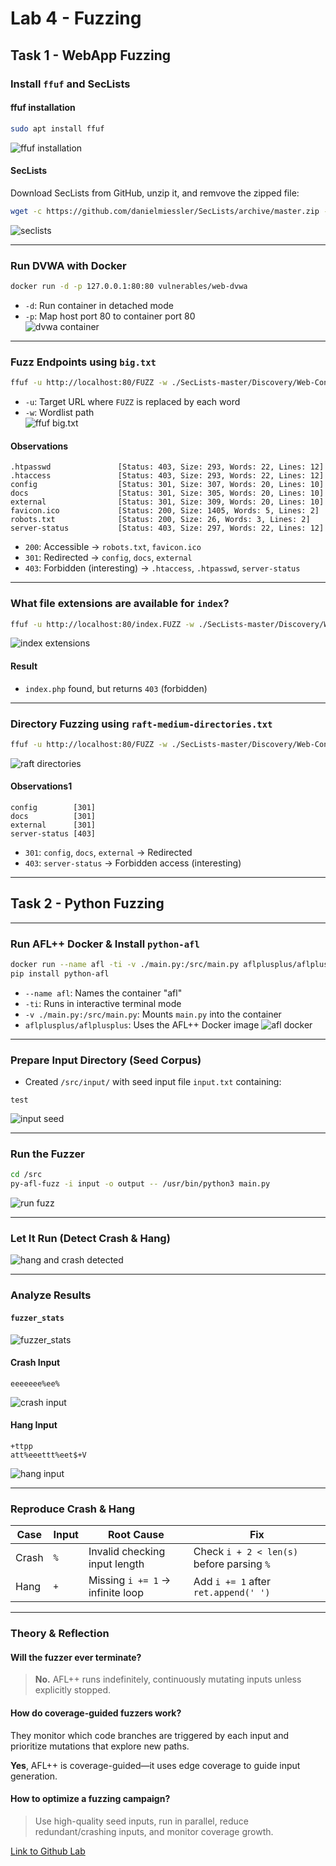 # Lab 4 - Fuzzing  

## Task 1 - WebApp Fuzzing

### Install `ffuf` and SecLists

#### ffuf installation

```bash
sudo apt install ffuf
```

![ffuf installation](screenshots/image-3.png)

#### SecLists

Download SecLists from GitHub, unzip it, and remvove the zipped file:

```bash
wget -c https://github.com/danielmiessler/SecLists/archive/master.zip -O SecList.zip && unzip SecList.zip && rm -f SecList.zip
```

![seclists](screenshots/image-1.png)

---

### Run DVWA with Docker

```bash
docker run -d -p 127.0.0.1:80:80 vulnerables/web-dvwa
```

- `-d`: Run container in detached mode  
- `-p`: Map host port 80 to container port 80  
![dvwa container](screenshots/image-2.png)

---

### Fuzz Endpoints using `big.txt`

```bash
ffuf -u http://localhost:80/FUZZ -w ./SecLists-master/Discovery/Web-Content/big.txt
```

- `-u`: Target URL where `FUZZ` is replaced by each word  
- `-w`: Wordlist path  
![ffuf big.txt](screenshots/image-5.png)

#### Observations

```log
.htpasswd               [Status: 403, Size: 293, Words: 22, Lines: 12]
.htaccess               [Status: 403, Size: 293, Words: 22, Lines: 12]
config                  [Status: 301, Size: 307, Words: 20, Lines: 10]
docs                    [Status: 301, Size: 305, Words: 20, Lines: 10]
external                [Status: 301, Size: 309, Words: 20, Lines: 10]
favicon.ico             [Status: 200, Size: 1405, Words: 5, Lines: 2]
robots.txt              [Status: 200, Size: 26, Words: 3, Lines: 2]
server-status           [Status: 403, Size: 297, Words: 22, Lines: 12]
```

- `200`: Accessible → `robots.txt`, `favicon.ico`
- `301`: Redirected → `config`, `docs`, `external`
- `403`: Forbidden (interesting) → `.htaccess`, `.htpasswd`, `server-status`

---

### What file extensions are available for `index`?

```bash
ffuf -u http://localhost:80/index.FUZZ -w ./SecLists-master/Discovery/Web-Content/web-extensions.txt
```

![index extensions](screenshots/image-6.png)

#### Result

- `index.php` found, but returns `403` (forbidden)

---

### Directory Fuzzing using `raft-medium-directories.txt`

```bash
ffuf -u http://localhost:80/FUZZ -w ./SecLists-master/Discovery/Web-Content/raft-medium-directories.txt
```

![raft directories](screenshots/image-7.png)

#### Observations1

```log
config        [301]
docs          [301]
external      [301]
server-status [403]
```

- `301`: `config`, `docs`, `external` → Redirected
- `403`: `server-status` → Forbidden access (interesting)

---

## Task 2 - Python Fuzzing

---

### Run AFL++ Docker & Install `python-afl`

```bash
docker run --name afl -ti -v ./main.py:/src/main.py aflplusplus/aflplusplus
pip install python-afl
```

- `--name afl`: Names the container "afl"
- `-ti`: Runs in interactive terminal mode
- `-v ./main.py:/src/main.py`: Mounts `main.py` into the container  
- `aflplusplus/aflplusplus`: Uses the AFL++ Docker image
![afl docker](screenshots/image-8.png)

---

### Prepare Input Directory (Seed Corpus)

- Created `/src/input/` with seed input file `input.txt` containing:

```log
test
```

![input seed](screenshots/image-9.png)

---

### Run the Fuzzer

```bash
cd /src
py-afl-fuzz -i input -o output -- /usr/bin/python3 main.py
```

![run fuzz](screenshots/image-11.png)

---

### Let It Run (Detect Crash & Hang)

![hang and crash detected](screenshots/image-10.png)

---

### Analyze Results

#### `fuzzer_stats`

![fuzzer_stats](screenshots/image-12.png)

#### Crash Input

```log
eeeeeee%ee%
```

![crash input](screenshots/image-13.png)

#### Hang Input

```log
+ttpp
att%eeettt%eet$+V
```

![hang input](screenshots/image-14.png)

---

### Reproduce Crash & Hang

| Case | Input           | Root Cause | Fix |
|------|------------------|------------|-----|
| Crash | `%`              | Invalid checking input length | Check `i + 2 < len(s)` before parsing `%` |
| Hang  | `+`              | Missing `i += 1` → infinite loop   | Add `i += 1` after `ret.append(' ')` |

---

### Theory & Reflection

#### Will the fuzzer ever terminate?

> **No.** AFL++ runs indefinitely, continuously mutating inputs unless explicitly stopped.

#### How do coverage-guided fuzzers work?

>
They monitor which code branches are triggered by each input and prioritize mutations that explore new paths.

**Yes**, AFL++ is coverage-guided—it uses edge coverage to guide input generation.
>

#### How to optimize a fuzzing campaign?

> Use high-quality seed inputs, run in parallel, reduce redundant/crashing inputs, and monitor coverage growth.

[Link to Github Lab](https://github.com/Mohammed-Nour/secure-system-development/tree/main/lab4)
